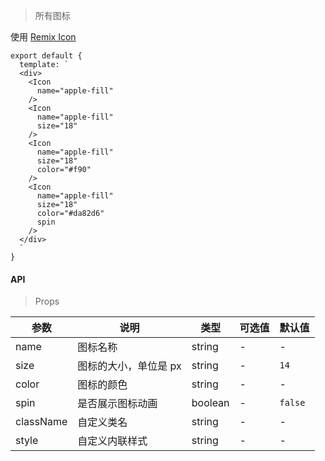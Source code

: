 > 所有图标

使用 <a target="_blank" href="https://remixicon.com">Remix Icon</a>

```
export default {
  template: `
  <div>
    <Icon
      name="apple-fill"
    />
    <Icon
      name="apple-fill"
      size="18"
    />
    <Icon
      name="apple-fill"
      size="18"
      color="#f90"
    />
    <Icon
      name="apple-fill"
      size="18"
      color="#da82d6"
      spin
    />
  </div>
  `
}
```

#### API

> Props

参数 | 说明 | 类型 | 可选值 | 默认值
---|---|---|---|---
name | 图标名称 | string | - | -
size | 图标的大小，单位是 px | string | - | `14`
color | 图标的颜色 | string | - | -
spin | 是否展示图标动画 | boolean | - | `false`
className | 自定义类名 | string | - | -
style | 自定义内联样式 | string | - | -